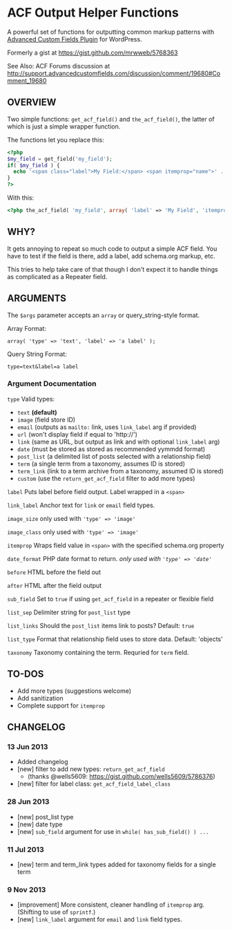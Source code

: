 # ACF Output Helper Functions

A powerful set of functions for outputting common markup patterns with [Advanced Custom Fields Plugin](http://wordpress.org/plugins/advanced-custom-fields/) for WordPress.

Formerly a gist at https://gist.github.com/mrwweb/5768363

See Also: ACF Forums discussion at http://support.advancedcustomfields.com/discussion/comment/19680#Comment_19680

## OVERVIEW

Two simple functions: `get_acf_field()` and `the_acf_field()`, the latter of which is just a simple wrapper function.

The functions let you replace this:

```php
<?php
$my_field = get_field('my_field');
if( $my_field ) {
  echo '<span class="label">My Field:</span> <span itemprop="name">' . $my_field . '</span>';
}
?>
```

With this:

```php
<?php the_acf_field( 'my_field', array( 'label' => 'My Field', 'itemprop' => 'name' ); ?>
```

## WHY?

It gets annoying to repeat so much code to output a simple ACF field. You have to test if the field is there, add a label, add schema.org markup, etc.

This tries to help take care of that though I don't expect it to handle things as complicated as a Repeater field.

## ARGUMENTS

The `$args` parameter accepts an `array` or query_string-style format.
 
Array Format:
 
`array( 'type' => 'text', 'label' => 'a label' );`
 
Query String Format:
 
`type=text&label=a label`
 
### Argument Documentation

`type` Valid types:

 * `text` **(default)**
 * `image` (field store ID)
 * `email` (outputs as `mailto:` link, uses `link_label` arg if provided)
 * `url` (won't display field if equal to 'http://')
 * `link` (same as URL, but output as link and with optional `link_label` arg)
 * `date` (must be stored as stored as recommended yymmdd format)
 * `post_list` (a delimited list of posts selected with a relationship field)
 * `term` (a single term from a taxonomy, assumes ID is stored)
 * `term_link` (link to a term archive from a taxonomy, assumed ID is stored)
 * `custom` (use the `return_get_acf_field` filter to add more types)

`label` Puts label before field output. Label wrapped in a `<span>`

`link_label` Anchor text for `link` or `email` field types.

`image_size` only used with `'type' => 'image'`

`image_class` only used with `'type' => 'image'`

`itemprop` Wraps field value in `<span>` with the specified schema.org property

`date_format` PHP date format to return. *only used with `'type' => 'date'`*

`before` HTML before the field out

`after` HTML after the field output

`sub_field` Set to `true` if using `get_acf_field` in a repeater or flexible field

`list_sep` Delimiter string for `post_list` type

`list_links` Should the `post_list` items link to posts? Default: `true`

`list_type` Format that relationship field uses to store data. Default: 'objects'

`taxonomy` Taxonomy containing the term. Requried for `term` field.

## TO-DOS

* Add more types (suggestions welcome)
* Add sanitization
* Complete support for `itemprop`

## CHANGELOG

### 13 Jun 2013

 * Added changelog
 * [new] filter to add new types: `return_get_acf_field`
    * (thanks @wells5609: https://gist.github.com/wells5609/5786376)
 * [new] filter for label class: `get_acf_field_label_class`

### 28 Jun 2013
 * [new] post_list type
 * [new] date type
 * [new] `sub_field` argument for use in `while( has_sub_field() ) ...`
 
### 11 Jul 2013
 * [new] term and term_link types added for taxonomy fields for a single term

### 9 Nov 2013
 * [improvement] More consistent, cleaner handling of `itemprop` arg. (Shifting to use of `sprintf`.)
 * [new] `link_label` argument for `email` and `link` field types.
